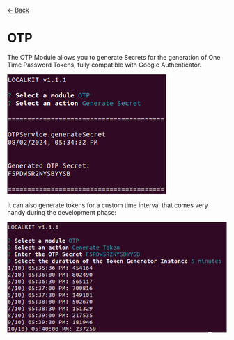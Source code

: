 [<- Back](../../../README.md)

# OTP

The OTP Module allows you to generate Secrets for the generation of One Time Password Tokens, fully compatible
with Google Authenticator.

![generate-secret](./generate-secret.png)

It can also generate tokens for a custom time interval that comes very handy during the development phase:

![generate-tokens](./generate-tokens.png)

